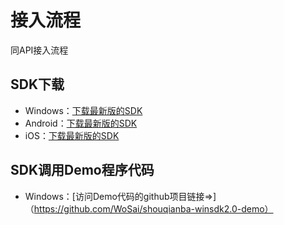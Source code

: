 # 接入流程

同API接入流程

## SDK下载
* Windows：[下载最新版的SDK](http://shouqianba-sdk.oss-cn-hangzhou.aliyuncs.com/SQB-Windows-SDK-2.1.0_build20160202.zip)
* Android：[下载最新版的SDK](http://shouqianba-sdk.oss-cn-hangzhou.aliyuncs.com/SQB-Android-SDK-2.1.0_build20160201.zip)
* iOS：[下载最新版的SDK](http://shouqianba-sdk.oss-cn-hangzhou.aliyuncs.com/upay_sdk_ios_3.0.0.zip)

## SDK调用Demo程序代码
* Windows：[访问Demo代码的github项目链接=>]（https://github.com/WoSai/shouqianba-winsdk2.0-demo）
